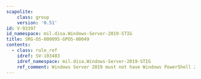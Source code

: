 ```yaml
---
scapolite:
    class: group
    version: '0.51'
id: V-93397
id_namespace: mil.disa.Windows-Server-2019-STIG
title: SRG-OS-000095-GPOS-00049
contents:
  - class: rule_ref
    idref: SV-103483
    idref_namespace: mil.disa.Windows-Server-2019-STIG
    ref_comment: Windows Server 2019 must not have Windows PowerShell 2.0 in ...
---
```


